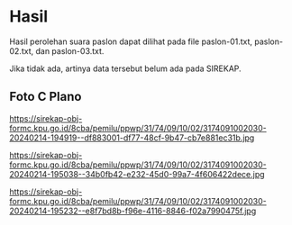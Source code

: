 # Hasil

Hasil perolehan suara paslon dapat dilihat pada file paslon-01.txt, paslon-02.txt, dan paslon-03.txt.

Jika tidak ada, artinya data tersebut belum ada pada SIREKAP.

## Foto C Plano

https://sirekap-obj-formc.kpu.go.id/8cba/pemilu/ppwp/31/74/09/10/02/3174091002030-20240214-194919--df883001-df77-48cf-9b47-cb7e881ec31b.jpg

https://sirekap-obj-formc.kpu.go.id/8cba/pemilu/ppwp/31/74/09/10/02/3174091002030-20240214-195038--34b0fb42-e232-45d0-99a7-4f606422dece.jpg

https://sirekap-obj-formc.kpu.go.id/8cba/pemilu/ppwp/31/74/09/10/02/3174091002030-20240214-195232--e8f7bd8b-f96e-4116-8846-f02a7990475f.jpg
